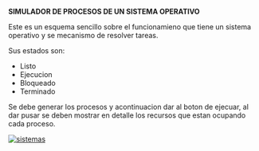 **SIMULADOR DE PROCESOS DE UN SISTEMA OPERATIVO**

Este es un esquema sencillo sobre el funcionamieno que tiene un sistema operativo y se mecanismo de resolver tareas.

Sus estados son:
- Listo
- Ejecucion
- Bloqueado
- Terminado 

Se debe generar los procesos y acontinuacion dar al boton de ejecuar, al dar pusar se deben mostrar en detalle los recursos que estan ocupando cada proceso.

[![sistemas](https://res.cloudinary.com/dvejlclzb/image/upload/v1689041958/svcf9qpduxo7ayhimab6.jpg "sistemas")](https://res.cloudinary.com/dvejlclzb/image/upload/v1689041958/svcf9qpduxo7ayhimab6.jpg "sistemas")